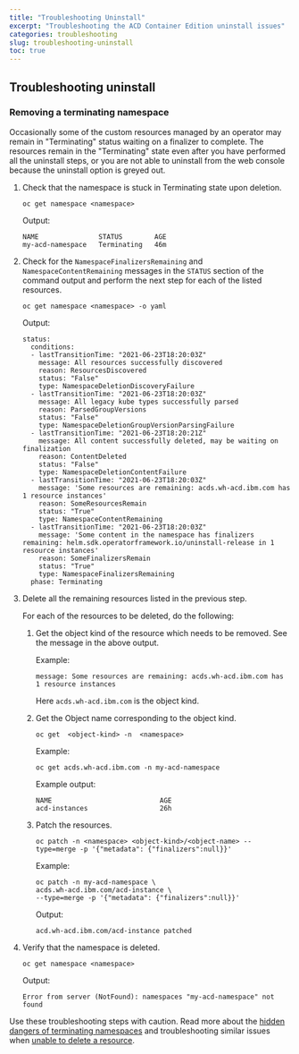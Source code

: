 ```yaml
---
title: "Troubleshooting Uninstall"
excerpt: "Troubleshooting the ACD Container Edition uninstall issues"
categories: troubleshooting
slug: troubleshooting-uninstall
toc: true
---
```


## Troubleshooting uninstall

### Removing a terminating namespace

Occasionally some of the custom resources managed by an operator may remain in "Terminating" status waiting on a finalizer to complete. The resources remain in the "Terminating" state even after you have performed all the uninstall steps, or you are not able to uninstall from the web console because the uninstall option is greyed out.

1. Check that the namespace is stuck in Terminating state upon deletion.

    ```
    oc get namespace <namespace>
    ```

    Output:

    ```
    NAME               STATUS        AGE
    my-acd-namespace   Terminating   46m
    ```

1. Check for the `NamespaceFinalizersRemaining` and `NamespaceContentRemaining` messages in the `STATUS` section of the command output and perform the next step for each of the listed resources.

    ```
    oc get namespace <namespace> -o yaml
    ```

    Output:

    ```
    status:
      conditions:
      - lastTransitionTime: "2021-06-23T18:20:03Z"
        message: All resources successfully discovered
        reason: ResourcesDiscovered
        status: "False"
        type: NamespaceDeletionDiscoveryFailure
      - lastTransitionTime: "2021-06-23T18:20:03Z"
        message: All legacy kube types successfully parsed
        reason: ParsedGroupVersions
        status: "False"
        type: NamespaceDeletionGroupVersionParsingFailure
      - lastTransitionTime: "2021-06-23T18:20:21Z"
        message: All content successfully deleted, may be waiting on finalization
        reason: ContentDeleted
        status: "False"
        type: NamespaceDeletionContentFailure
      - lastTransitionTime: "2021-06-23T18:20:03Z"
        message: 'Some resources are remaining: acds.wh-acd.ibm.com has 1 resource instances'
        reason: SomeResourcesRemain
        status: "True"
        type: NamespaceContentRemaining
      - lastTransitionTime: "2021-06-23T18:20:03Z"
        message: 'Some content in the namespace has finalizers remaining: helm.sdk.operatorframework.io/uninstall-release in 1 resource instances'
        reason: SomeFinalizersRemain
        status: "True"
        type: NamespaceFinalizersRemaining
      phase: Terminating
    ```

1. Delete all the remaining resources listed in the previous step.

    For each of the resources to be deleted, do the following:

    1. Get the object kind of the resource which needs to be removed. See the message in the above output.

        Example:

        `message: Some resources are remaining: acds.wh-acd.ibm.com has 1 resource instances`

        Here `acds.wh-acd.ibm.com` is the object kind.

    2. Get the Object name corresponding to the object kind.

        ```
        oc get  <object-kind> -n  <namespace>
        ```

        Example:

        ```
        oc get acds.wh-acd.ibm.com -n my-acd-namespace
        ```

        Example output:

        ```
        NAME                           AGE
        acd-instances                  26h
        ```

    3. Patch the resources.

        ```
        oc patch -n <namespace> <object-kind>/<object-name> --type=merge -p '{"metadata": {"finalizers":null}}'
        ```

        Example:

        ```
        oc patch -n my-acd-namespace \
        acds.wh-acd.ibm.com/acd-instance \
        --type=merge -p '{"metadata": {"finalizers":null}}'
        ```

        Output:

        ```
        acd.wh-acd.ibm.com/acd-instance patched
        ```

1. Verify that the namespace is deleted.

    ```
    oc get namespace <namespace>
    ```

    Output:

    ```
    Error from server (NotFound): namespaces "my-acd-namespace" not found
    ```

Use these troubleshooting steps with caution. Read more about the [hidden dangers of terminating namespaces](https://www.openshift.com/blog/the-hidden-dangers-of-terminating-namespaces) and troubleshooting similar issues when [unable to delete a resource](https://access.redhat.com/solutions/4165791).
